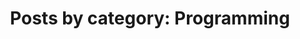 ---
layout: blog_by_category
title: 'Posts by category: Programming'
category: Programming
permalink: Programming/
---
